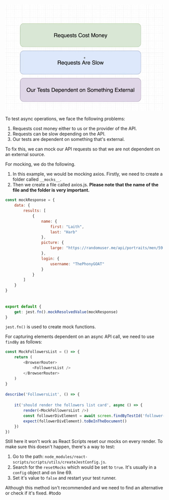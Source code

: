 

![Problem with async requests in tests](/assets/images/2022-07-28-09-58-57.png)

To test async operations, we face the following problems:

1. Requests cost money either to us or the provider of the API.
2. Requests can be slow depending on the API.
3. Our tests are dependent on something that's external.

To fix this, we can mock our API requests so that we are not dependent on an external source.

For mocking, we do the following.

1. In this example, we would be mocking axios. Firstly, we need to create a folder called `__mocks__`.
2. Then we create a file called axios.js. **Please note that the name of the file and the folder is very important.**

```js
const mockResponse = {
    data: {
        results: [
            {
                name: {
                    first: "Laith",
                    last: "Harb"
                },
                picture: {
                    large: "https://randomuser.me/api/portraits/men/59.jpg"
                },
                login: {
                    username: "ThePhonyGOAT"
                }
            }
        ]
    }
}


export default {
    get: jest.fn().mockResolvedValue(mockResponse)
}
```

`jest.fn()` is used to create mock functions.

For capturing elements dependent on an async API call, we need to use `findBy` as follows:

```js
const MockFollowersList = () => {
    return (
        <BrowserRouter>
            <FollowersList />
        </BrowserRouter>
    )
}

describe('FollowersList', () => {

    it('should render the followers list card', async () => {
        render(<MockFollowersList />)
        const followerDivElement = await screen.findByTestId('follower-item-0')
        expect(followerDivElement).toBeInTheDocument()
    })
})
```

Still here it won't work as React Scripts reset our mocks on every render. To make sure this doesn't happen, there's a way to test:

1. Go to the path: `node_modules/react-scripts/scripts/utils/createJestConfig.js`.
2. Search for the `resetMocks` which would be set to `true`. It's usually in a `config` object and on line 69.
3. Set it's value to `false` and restart your test runner.

Although this method isn't recommended and we need to find an alternative or check if it's fixed. #todo
